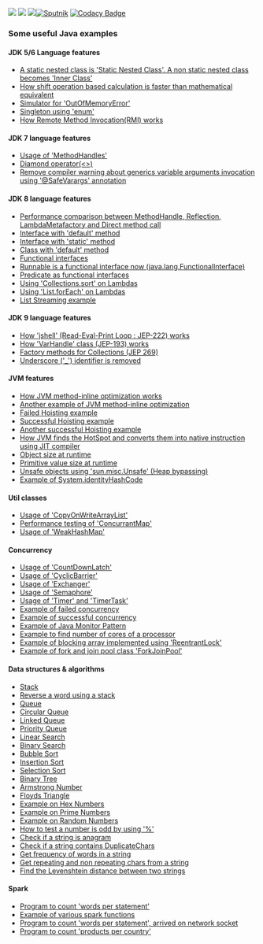 ![](https://img.shields.io/badge/Java-1.9-blue.svg)
[![](https://travis-ci.org/inbravo/java-feature-set.svg?branch=master)](https://travis-ci.org/inbravo/java-feature-set) 
[![](https://coveralls.io/github/inbravo/java-feature-set/badge.svg?branch=master)](https://coveralls.io/github/vicboma1/Reactive-Programming-with-JDK-9-Flow-API?branch=master)[![Sputnik](https://sputnik.ci/conf/badge)](https://sputnik.ci/app#/builds/inbravo/java-src)
[![Codacy Badge](https://api.codacy.com/project/badge/Grade/7188db0852ae4fbf8a342015ea545688)](https://www.codacy.com/app/inbravo/java-src?utm_source=github.com&amp;utm_medium=referral&amp;utm_content=inbravo/java-src&amp;utm_campaign=Badge_Grade)
### Some useful Java examples

#### JDK 5/6 Language features 
-  [A static nested class is 'Static Nested Class'. A non static nested class becomes 'Inner Class'][NestedClassTest.md]
-  [How shift operation based calculation is faster than mathematical equivalent][NativeCalc.md]
-  [Simulator for 'OutOfMemoryError'][OutOfMemoryErrorSim.md]
-  [Singleton using 'enum'][EnumSingletonTest.md]
-  [How Remote Method Invocation(RMI) works][PowerServiceImpl.md]

#### JDK 7 language features
-  [Usage of 'MethodHandles'][MethodHandleTest.md]
-  [Diamond operator(<>)][DiamondOperatorTest.md]
-  [Remove compiler warning about generics variable arguments invocation using '@SafeVarargs' annotation](SafeVarargsAnnotationTest.md)

#### JDK 8 language features
-  [Performance comparison between MethodHandle, Reflection, LambdaMetafactory and Direct method call][TestMethodPerf.md]
-  [Interface with 'default' method][InterfaceWithMainTest.md]
-  [Interface with 'static' method][InterfaceWithStaticMethod.md]
-  [Class with 'default' method][ClassWithDefaultMethodUsage.md]
-  [Functional interfaces][FunctionalInterfaceTest.md]
-  [Runnable is a functional interface now (java.lang.FunctionalInterface)][ThreadSleepTest.md]
-  [Predicate as functional interfaces][PredicateTest.md]
-  [Using 'Collections.sort' on Lambdas][ComparatorTest.md]
-  [Using 'List.forEach' on Lambdas][ForEachTest.md]
-  [List Streaming example][ListStreamTest.md]

#### JDK 9 language features 
-  [How 'jshell' (Read-Eval-Print Loop : JEP-222) works][JShellTest.md]
-  [How 'VarHandle' class (JEP-193) works][VarHandleTest.md]
-  [Factory methods for Collections (JEP 269)][ListFactoryTest.md]
-  [Underscore ('_') identifier is removed][UnderscoreAsIdentifierTest.md]

#### JVM features 
-  [How JVM method-inline optimization works][NoClassInstance.md]
-  [Another example of JVM method-inline optimization][MethodInlineTest.md]
-  [Failed Hoisting example][FailedHoistingTest.md]
-  [Successful Hoisting example][SuccessfulHoistingTest.md]
-  [Another successful Hoisting example][AnotherSuccessfullHoistingTest.md]
-  [How JVM finds the HotSpot and converts them into native instruction using JIT compiler][FibonacciNumber.md]
-  [Object size at runtime][ObjectSizeTest.md]
-  [Primitive value size at runtime][PrimitiveVarsSizeTest.md]
-  [Unsafe objects using 'sun.misc.Unsafe' (Heap bypassing)][UnsafeObject.md]
-  [Example of System.identityHashCode][IdentityHashCode.md]

#### Util classes
-  [Usage of 'CopyOnWriteArrayList'][CowalTest.md]
-  [Performance testing of 'ConcurrantMap'][ConcurrantMapTest.md]
-  [Usage of 'WeakHashMap'][WeakHashMapTest.md]

#### Concurrency
-  [Usage of 'CountDownLatch'][CountDownLatch.md]
-  [Usage of 'CyclicBarrier'][CyclicBarrierTest.md]
-  [Usage of 'Exchanger'][ExchangerTest.md]
-  [Usage of 'Semaphore'][SemaphoreTest.md]
-  [Usage of 'Timer' and 'TimerTask'][TimerTest.md]
-  [Example of failed concurrency][FailedConcurrency.md]
-  [Example of successful concurrency][SuccessfullConcurrency.md]
-  [Example of Java Monitor Pattern][MonitorPatternTest.md]
-  [Example to find number of cores of a processor][AvailableProcessorTest.md]
-  [Example of blocking array implemented using 'ReentrantLock'][BlockingArray.md]
-  [Example of fork and join pool class 'ForkJoinPool'][ForkJoinPoolTest.md]

#### Data structures & algorithms
-  [Stack][Stack.md]
-  [Reverse a word using a stack][ReverseTheWord.md]
-  [Queue][Queue.md]
-  [Circular Queue][CircularQueue.md]
-  [Linked Queue][LinkedQueue.md]
-  [Priority Queue][PriorityQueue.md]
-  [Linear Search][LinearSearch.md]
-  [Binary Search][BinarySearch.md]
-  [Bubble Sort][BubbleSort.md]
-  [Insertion Sort][InsertionSort.md]
-  [Selection Sort][SelectionSort.md]
-  [Binary Tree][BinaryTree.md]
-  [Armstrong Number][ArmstrongNumber.md]
-  [Floyds Triangle][FloydsTriangle.md]
-  [Example on Hex Numbers][HexNumberTest.md]
-  [Example on Prime Numbers][PrimeNumbers.md]
-  [Example on Random Numbers][RandomNumbers.md]
-  [How to test a number is odd by using '%'][OddityTest.md]
-  [Check if a string is anagram][Anagram.md]
-  [Check if a string contains DuplicateChars][DuplicateChars.md]
-  [Get frequency of words in a string][WordFrequency.md]
-  [Get repeating and non repeating chars from a string][FirstNonRepeatingChar.md]
-  [Find the Levenshtein distance between two strings][LevenshteinDistanceTest.md]

#### Spark 
-  [Program to count 'words per statement'][JavaWordCount.md]
-  [Example of various spark functions][SparkKeyValueEx.md]
-  [Program to count 'words per statement', arrived on network socket][NetworkWordCount.md]
-  [Program to count 'products per country'][ProductsCountryCount.md]


[JavaWordCount.md]: https://github.com/inbravo/java-src/blob/master/src/main/java/com/inbravo/spark/JavaWordCount.java
[SparkKeyValueEx.md]: https://github.com/inbravo/java-src/blob/master/src/main/java/com/inbravo/spark/SparkKeyValueEx.java
[NetworkWordCount.md]: https://github.com/inbravo/java-src/blob/master/src/main/java/com/inbravo/spark/NetworkWordCount.java
[ProductsCountryCount.md]: https://github.com/inbravo/java-src/blob/master/src/main/java/com/inbravo/spark/ProductsCountryCount.java
[Anagram.md]: https://github.com/inbravo/java-src/blob/master/src/main/java/com/inbravo/string/Anagram.java
[IdentityHashCode.md]: https://github.com/inbravo/java-src/blob/master/src/main/java/com/inbravo/string/IdentityHashCode.java
[DuplicateChars.md]: https://github.com/inbravo/java-src/blob/master/src/main/java/com/inbravo/string/DuplicateChars.java
[WordFrequency.md]: https://github.com/inbravo/java-src/blob/master/src/main/java/com/inbravo/string/WordFrequency.java
[FirstNonRepeatingChar.md]: https://github.com/inbravo/java-src/blob/master/src/main/java/com/inbravo/string/FirstNonRepeatingChar.java
[LevenshteinDistanceTest.md]: https://github.com/inbravo/java-src/blob/master/src/main/java/com/inbravo/string/LevenshteinDistanceTest.java
[NoClassInstance.md]: https://github.com/inbravo/java-src/blob/master/src/main/java/com/inbravo/puzzle/NoClassInstance.java
[PowerServiceImpl.md]: https://github.com/inbravo/java-src/blob/master/src/main/java/com/inbravo/rmi/PowerServiceImpl.java
[JShellTest.md]: https://github.com/inbravo/java-src/blob/master/src/main/java/com/inbravo/jdk9/JShellTest.java
[VarHandleTest.md]: https://github.com/inbravo/java-src/blob/master/src/main/java/com/inbravo/jdk9/VarHandleTest.java
[ListFactoryTest.md]: https://github.com/inbravo/java-src/blob/master/src/main/java/com/inbravo/jdk9/ListFactoryTest.java
[UnderscoreAsIdentifierTest.md]: https://github.com/inbravo/java-src/blob/master/src/main/java/com/inbravo/jdk9/UnderscoreAsIdentifierTest.java
[FailedHoistingTest.md]: https://github.com/inbravo/java-src/blob/master/src/main/java/com/inbravo/runtime/jit/FailedHoistingTest.java
[SuccessfulHoistingTest.md]: https://github.com/inbravo/java-src/blob/master/src/main/java/com/inbravo/runtime/jit/SuccessfulHoistingTest.java
[AnotherSuccessfullHoistingTest.md]: https://github.com/inbravo/java-src/blob/master/src/main/java/com/inbravo/runtime/jit/AnotherSuccessfullHoistingTest.java
[MethodInlineTest.md]: https://github.com/inbravo/java-src/blob/master/src/main/java/com/inbravo/runtime/jit/MethodInlineTest.java
[UnsafeObject.md]: https://github.com/inbravo/java-src/blob/master/src/main/java/com/inbravo/runtime/jit/UnsafeObject.java
[FibonacciNumber.md]: https://github.com/inbravo/java-src/blob/master/src/main/java/com/inbravo/runtime/jit/FibonacciNumber.java
[NestedClassTest.md]: https://github.com/inbravo/java-src/blob/master/src/main/java/com/inbravo/lang/NestedClassTest.java
[ObjectSizeTest.md]: https://github.com/inbravo/java-src/blob/master/src/main/java/com/inbravo/memory/ObjectSizeTest.java
[PrimitiveVarsSizeTest.md]: https://github.com/inbravo/java-src/blob/master/src/main/java/com/inbravo/memory/PrimitiveVarsSizeTest.java
[OutOfMemoryErrorSim.md]: https://github.com/inbravo/java-src/blob/master/src/main/java/com/inbravo/memory/OutOfMemoryErrorSim.java
[CowalTest.md]: https://github.com/inbravo/java-src/blob/master/src/main/java/com/inbravo/collection/CowalTest.java
[AvailableProcessorTest.md]: https://github.com/inbravo/java-src/blob/master/src/main/java/com/inbravo/concurrency/AvailableProcessorTest.java
[BlockingArray.md]: https://github.com/inbravo/java-src/blob/master/src/main/java/com/inbravo/concurrency/BlockingArray.java
[ForkJoinPoolTest.md]: https://github.com/inbravo/java-src/blob/master/src/main/java/com/inbravo/concurrency/ForkJoinPoolTest.java
[CountDownLatch.md]: https://github.com/inbravo/java-src/blob/master/src/main/java/com/inbravo/concurrency/CountDownLatch.java
[CyclicBarrierTest.md]: https://github.com/inbravo/java-src/blob/master/src/main/java/com/inbravo/concurrency/CyclicBarrierTest.java
[ExchangerTest.md]: https://github.com/inbravo/java-src/blob/master/src/main/java/com/inbravo/concurrency/ExchangerTest.java
[SemaphoreTest.md]: https://github.com/inbravo/java-src/blob/master/src/main/java/com/inbravo/concurrency/SemaphoreTest.java
[FailedConcurrency.md]: https://github.com/inbravo/java-src/blob/master/src/main/java/com/inbravo/concurrency/FailedConcurrency.java
[SuccessfullConcurrency.md]: https://github.com/inbravo/java-src/blob/master/src/main/java/com/inbravo/concurrency/SuccessfullConcurrency.java
[MonitorPatternTest.md]: https://github.com/inbravo/java-src/blob/master/src/main/java/com/inbravo/concurrency/MonitorPatternTest.java
[TimerTest.md]: https://github.com/inbravo/java-src/blob/master/src/main/java/com/inbravo/concurrency/TimerTest.java
[Stack.md]: https://github.com/inbravo/java-src/blob/master/src/main/java/com/inbravo/ds.stack/Stack.java
[ReverseTheWord.md]: https://github.com/inbravo/java-src/blob/master/src/main/java/com/inbravo/ds/stack/ReverseTheWord.java
[ReverseTheWord.md]: https://github.com/inbravo/java-src/blob/master/src/main/java/com/inbravo/ds/stack/ReverseTheWord.java
[Queue.md]: https://github.com/inbravo/java-src/blob/master/src/main/java/com/inbravo/ds/queue/Queue.java
[CircularQueue.md]: https://github.com/inbravo/java-src/blob/master/src/main/java/com/inbravo/ds/queue/CircularQueue.java
[LinkedQueue.md]: https://github.com/inbravo/java-src/blob/master/src/main/java/com/inbravo/ds/queue/LinkedQueue.java
[PriorityQueue.md]: https://github.com/inbravo/java-src/blob/master/src/main/java/com/inbravo/ds/queue/PriorityQueue.java
[BinarySearch.md]: https://github.com/inbravo/java-src/blob/master/src/main/java/com/inbravo/ds/search/BinarySearch.java
[LinearSearch.md]: https://github.com/inbravo/java-src/blob/master/src/main/java/com/inbravo/ds/search/LinearSearch.java
[BubbleSort.md]: https://github.com/inbravo/java-src/blob/master/src/main/java/com/inbravo/ds/search/BubbleSort.java
[InsertionSort.md]: https://github.com/inbravo/java-src/blob/master/src/main/java/com/inbravo/ds/search/InsertionSort.java
[SelectionSort.md]: https://github.com/inbravo/java-src/blob/master/src/main/java/com/inbravo/ds/search/SelectionSort.java
[BinaryTree.md]: https://github.com/inbravo/java-src/blob/master/src/main/java/com/inbravo/ds/tree/BinaryTree.java
[MethodHandleTest.md]: https://github.com/inbravo/java-src/blob/master/src/main/java/com/inbravo/jdk7/MethodHandleTest.java
[DiamondOperatorTest.md]: https://github.com/inbravo/java-src/blob/master/src/main/java/com/inbravo/jdk8/DiamondOperatorTest.java
[InterfaceWithMainTest.md]: https://github.com/inbravo/java-src/blob/master/src/main/java/com/inbravo/jdk8/InterfaceWithMainTest.java
[InterfaceWithStaticMethod.md]: https://github.com/inbravo/java-src/blob/master/src/main/java/com/inbravo/jdk8/funcinterf/InterfaceWithStaticMethod.java
[ClassWithDefaultMethodUsage.md]: https://github.com/inbravo/java-src/blob/master/src/main/java/com/inbravo/jdk8/funcinterf/ClassWithDefaultMethodUsage.java
[FunctionalInterfaceTest.md]: https://github.com/inbravo/java-src/blob/master/src/main/java/com/inbravo/jdk8/funcinterf/FunctionalInterfaceTest.java
[PredicateTest.md]: https://github.com/inbravo/java-src/blob/master/src/main/java/com/inbravo/jdk8/functions/PredicateTest.java
[ComparatorTest.md]: https://github.com/inbravo/java-src/blob/master/src/main/java/com/inbravo/jdk8/lambda/ComparatorTest.java
[ForEachTest.md]: https://github.com/inbravo/java-src/blob/master/src/main/java/com/inbravo/jdk8/lambda/ForEachTest.java
[ThreadSleepTest.md]: https://github.com/inbravo/java-src/blob/master/src/main/java/com/inbravo/jdk8/lambda/ThreadSleepTest.java
[TestMethodPerf.md]: https://github.com/inbravo/java-src/blob/master/src/main/java/com/inbravo/jdk8/lambda/perf/TestMethodPerf.java
[TestMethodPerf.md]: https://github.com/inbravo/java-src/blob/master/src/main/java/com/inbravo/jdk8/lambda/perf/TestMethodPerf.java
[ListStreamTest.md]: https://github.com/inbravo/java-src/blob/master/src/main/java/com/inbravo/jdk8/streams/ListStreamTest.java
[SafeVarargsAnnotationTest.md]: https://github.com/inbravo/java-src/blob/master/src/main/java/com/inbravo/jdk8/streams/SafeVarargsAnnotationTest.java
[ArmstrongNumber.md]: https://github.com/inbravo/java-src/blob/master/src/main/java/com/inbravo/number/ArmstrongNumber.java
[FloydsTriangle.md]: https://github.com/inbravo/java-src/blob/master/src/main/java/com/inbravo/number/FloydsTriangle.java
[HexNumberTest.md]: https://github.com/inbravo/java-src/blob/master/src/main/java/com/inbravo/number/HexNumberTest.java
[PrimeNumbers.md]: https://github.com/inbravo/java-src/blob/master/src/main/java/com/inbravo/number/PrimeNumbers.java
[RandomNumbers.md]: https://github.com/inbravo/java-src/blob/master/src/main/java/com/inbravo/number/RandomNumbers.java
[OddityTest.md]: https://github.com/inbravo/java-src/blob/master/src/main/java/com/inbravo/puzzle/OddityTest.java
[EnumSingletonTest.md]: https://github.com/inbravo/java-src/blob/master/src/main/java/com/inbravo/pattern/EnumSingletonTest.java
[NativeCalc.md]: https://github.com/inbravo/java-src/blob/master/src/main/java/com/inbravo/perf/NativeCalc.java
[ConcurrantMapTest.md]: https://github.com/inbravo/java-src/blob/master/src/main/java/com/inbravo/ref/ConcurrantMapTest.java
[WeakHashMapTest.md]: https://github.com/inbravo/java-src/blob/master/src/main/java/com/inbravo/ref/WeakHashMapTest.java

